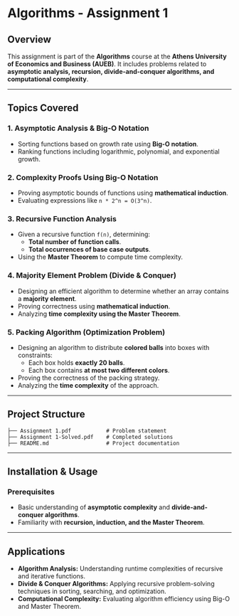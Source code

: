 # **Algorithms - Assignment 1**

## **Overview**
This assignment is part of the **Algorithms** course at the **Athens University of Economics and Business (AUEB)**. It includes problems related to **asymptotic analysis, recursion, divide-and-conquer algorithms, and computational complexity**.

---

## **Topics Covered**
### **1. Asymptotic Analysis & Big-O Notation**
- Sorting functions based on growth rate using **Big-O notation**.
- Ranking functions including logarithmic, polynomial, and exponential growth.

### **2. Complexity Proofs Using Big-O Notation**
- Proving asymptotic bounds of functions using **mathematical induction**.
- Evaluating expressions like `n * 2^n = O(3^n)`.

### **3. Recursive Function Analysis**
- Given a recursive function `f(n)`, determining:
  - **Total number of function calls**.
  - **Total occurrences of base case outputs**.
- Using the **Master Theorem** to compute time complexity.

### **4. Majority Element Problem (Divide & Conquer)**
- Designing an efficient algorithm to determine whether an array contains a **majority element**.
- Proving correctness using **mathematical induction**.
- Analyzing **time complexity using the Master Theorem**.

### **5. Packing Algorithm (Optimization Problem)**
- Designing an algorithm to distribute **colored balls** into boxes with constraints:
  - Each box holds **exactly 20 balls**.
  - Each box contains **at most two different colors**.
- Proving the correctness of the packing strategy.
- Analyzing the **time complexity** of the approach.

---

## **Project Structure**
```
├── Assignment 1.pdf           # Problem statement
├── Assignment 1-Solved.pdf    # Completed solutions
├── README.md                  # Project documentation
```

---

## **Installation & Usage**
### **Prerequisites**
- Basic understanding of **asymptotic complexity** and **divide-and-conquer algorithms**.
- Familiarity with **recursion, induction, and the Master Theorem**.

---

## **Applications**
- **Algorithm Analysis:** Understanding runtime complexities of recursive and iterative functions.
- **Divide & Conquer Algorithms:** Applying recursive problem-solving techniques in sorting, searching, and optimization.
- **Computational Complexity:** Evaluating algorithm efficiency using Big-O and Master Theorem.